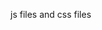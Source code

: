 js files and css files


<link rel="stylesheet" href="https://cdn.jsdelivr.net/gh/kz16/kz16/katex.css"/>  
<link rel="stylesheet" href="https://cdn.jsdelivr.net/gh/kz16/kz16/simplestackedit.css"/> 
<link rel="shortcut icon" href="https://cdn.jsdelivr.net/gh/kz16/kz16/kz16logo.svg"/>

